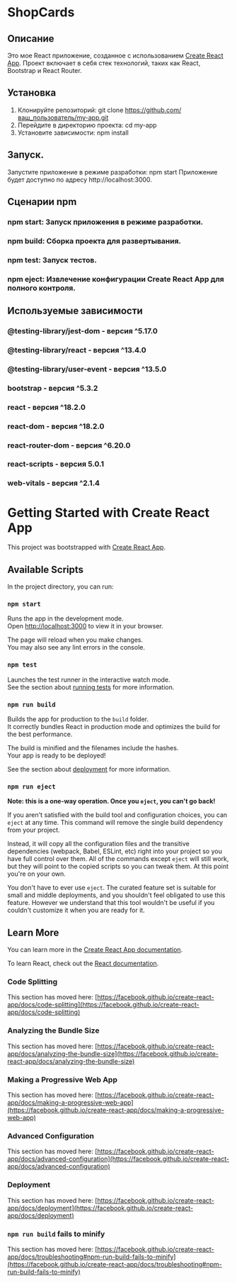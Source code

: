 # ShopCards

## Описание

Это мое React приложение, созданное с использованием [Create React App](https://create-react-app.dev/). Проект включает в себя стек технологий, таких как React, Bootstrap и React Router.

## Установка

1. Клонируйте репозиторий:
   git clone https://github.com/ваш_пользователь/my-app.git
2. Перейдите в директорию проекта:
   cd my-app
3. Установите зависимости:
   npm install
## Запуск.
Запустите приложение в режиме разработки:
   npm start
Приложение будет доступно по адресу http://localhost:3000.
## Сценарии npm
  ### npm start: Запуск приложения в режиме разработки.
  ### npm build: Сборка проекта для развертывания.
  ### npm test: Запуск тестов.
  ### npm eject: Извлечение конфигурации Create React App для полного контроля.
## Используемые зависимости
  ### @testing-library/jest-dom - версия ^5.17.0
  ### @testing-library/react - версия ^13.4.0
  ### @testing-library/user-event - версия ^13.5.0
  ### bootstrap - версия ^5.3.2
  ### react - версия ^18.2.0
  ### react-dom - версия ^18.2.0
  ### react-router-dom - версия ^6.20.0
  ### react-scripts - версия 5.0.1
  ### web-vitals - версия ^2.1.4


# Getting Started with Create React App

This project was bootstrapped with [Create React App](https://github.com/facebook/create-react-app).

## Available Scripts

In the project directory, you can run:

### `npm start`

Runs the app in the development mode.\
Open [http://localhost:3000](http://localhost:3000) to view it in your browser.

The page will reload when you make changes.\
You may also see any lint errors in the console.

### `npm test`

Launches the test runner in the interactive watch mode.\
See the section about [running tests](https://facebook.github.io/create-react-app/docs/running-tests) for more information.

### `npm run build`

Builds the app for production to the `build` folder.\
It correctly bundles React in production mode and optimizes the build for the best performance.

The build is minified and the filenames include the hashes.\
Your app is ready to be deployed!

See the section about [deployment](https://facebook.github.io/create-react-app/docs/deployment) for more information.

### `npm run eject`

**Note: this is a one-way operation. Once you `eject`, you can't go back!**

If you aren't satisfied with the build tool and configuration choices, you can `eject` at any time. This command will remove the single build dependency from your project.

Instead, it will copy all the configuration files and the transitive dependencies (webpack, Babel, ESLint, etc) right into your project so you have full control over them. All of the commands except `eject` will still work, but they will point to the copied scripts so you can tweak them. At this point you're on your own.

You don't have to ever use `eject`. The curated feature set is suitable for small and middle deployments, and you shouldn't feel obligated to use this feature. However we understand that this tool wouldn't be useful if you couldn't customize it when you are ready for it.

## Learn More

You can learn more in the [Create React App documentation](https://facebook.github.io/create-react-app/docs/getting-started).

To learn React, check out the [React documentation](https://reactjs.org/).

### Code Splitting

This section has moved here: [https://facebook.github.io/create-react-app/docs/code-splitting](https://facebook.github.io/create-react-app/docs/code-splitting)

### Analyzing the Bundle Size

This section has moved here: [https://facebook.github.io/create-react-app/docs/analyzing-the-bundle-size](https://facebook.github.io/create-react-app/docs/analyzing-the-bundle-size)

### Making a Progressive Web App

This section has moved here: [https://facebook.github.io/create-react-app/docs/making-a-progressive-web-app](https://facebook.github.io/create-react-app/docs/making-a-progressive-web-app)

### Advanced Configuration

This section has moved here: [https://facebook.github.io/create-react-app/docs/advanced-configuration](https://facebook.github.io/create-react-app/docs/advanced-configuration)

### Deployment

This section has moved here: [https://facebook.github.io/create-react-app/docs/deployment](https://facebook.github.io/create-react-app/docs/deployment)

### `npm run build` fails to minify

This section has moved here: [https://facebook.github.io/create-react-app/docs/troubleshooting#npm-run-build-fails-to-minify](https://facebook.github.io/create-react-app/docs/troubleshooting#npm-run-build-fails-to-minify)
